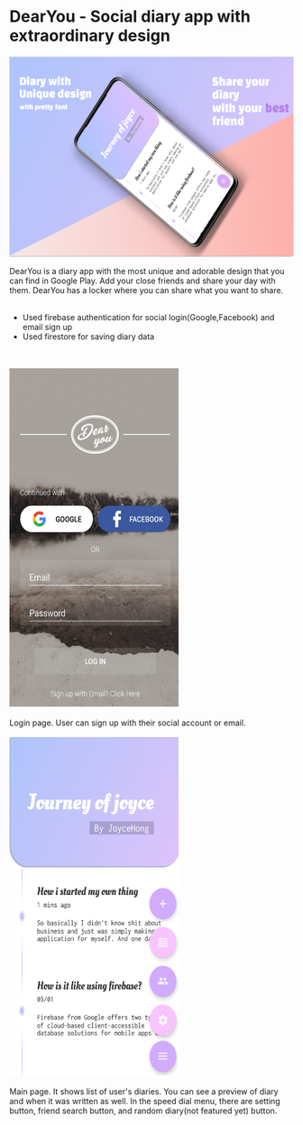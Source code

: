 # DearYou - Social diary app with extraordinary design

<img src="./long.png" width="700" height="356" title="Long">

DearYou is a diary app with the most unique and adorable design that you can find in Google Play. Add your close friends and share your day with them. DearYou has a locker where you can share what you want to share. 
<br> 
<br>

- Used firebase authentication for social login(Google,Facebook) and email sign up
- Used firestore for saving diary data
<br> 
<br>
<img src="./login.png" width="300" height="600" title="Login">  
<br>
<br>
Login page. User can sign up with their social account or email.
<br> 
<br>
<img src="./main.png" width="300" height="600" title="Main">
<br> 
<br>
Main page. 
It shows list of user's diaries. You can see a preview of diary and when it was written as well.
In the speed dial menu, there are setting button, friend search button, and random diary(not featured yet) button.
